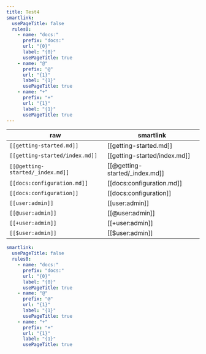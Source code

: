 ```yaml
---
title: Test4
smartlink:
  usePageTitle: false
  rules0:
    - name: "docs:"
      prefix: "docs:"
      url: "{0}"
      label: "{0}"
      usePageTitle: true
    - name: "@"
      prefix: "@"
      url: "{1}"
      label: "{1}"
      usePageTitle: true
    - name: "+"
      prefix: "+"
      url: "{1}"
      label: "{1}"
      usePageTitle: true
---
```


| raw | smartlink |
| --- | --- |
| `[[getting-started.md]]` | [[getting-started.md]] |
| `[[getting-started/index.md]]` | [[getting-started/index.md]] |
| `[[@getting-started/_index.md]]` | [[@getting-started/_index.md]] |
| `[[docs:configuration.md]]` | [[docs:configuration.md]] |
| `[[docs:configuration]]` | [[docs:configuration]] |
| `[[user:admin]]` | [[user:admin]] |
| `[[@user:admin]]` | [[@user:admin]] |
| `[[+user:admin]]` | [[+user:admin]] |
| `[[$user:admin]]` | [[$user:admin]] |

```yaml
smartlink:
  usePageTitle: false
  rules0:
    - name: "docs:"
      prefix: "docs:"
      url: "{0}"
      label: "{0}"
      usePageTitle: true
    - name: "@"
      prefix: "@"
      url: "{1}"
      label: "{1}"
      usePageTitle: true
    - name: "+"
      prefix: "+"
      url: "{1}"
      label: "{1}"
      usePageTitle: true
```